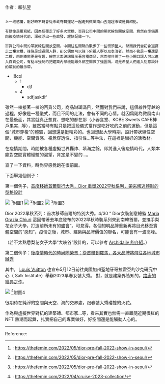 
作者：賴弘翌

```col

上一段感情，剛好時不時會從市政府轉運站一起走到微風南山去逛超市或是買甜點。

有點像是覆寫紙，因為反覆走了好多次空橋、百貨公司中間的帶狀線性開放空間，竟然在準備邁向後疫情時代前，深夜浮出一些啟發，趕快記錄一下。

百貨公司中間的帶狀線性開放空間，中間往往間隔的散步了一些街頭藝人，然而我們當初會選擇走二樓空橋，往往是想避開人群，卻又偶爾可以往下俯視人群以及表演者。然而不管是一樓還是二樓，兩側櫥窗更是有趣，線性大面玻璃展示著各種商品，然而卻只開了一些小開口讓人可以進入百貨公司，有點半強制的把建築內部機能跟外部空間做了強區隔，或是希望人們進入刻意設計的帶狀的展示帶。
```

- !!!col 
	- 1
		- djf
	- 4
		- sdfjaskdlf


雖然一棟接著一棟的百貨公司，商品琳瑯滿目，然而對我們來說，這個線性穿越的過程，好像是一種儀式，而且不同的走法，會有不同的心情。就因爲剛為微風南山在最後面，其實就真正想買、想吃的都在那（小器食堂、KOBE Sweets CAFE神戶果実…等），雖然當時有點只是把這段儀式當作是吃好吃的之前的運動，但是這個“城市穿梭”的體驗，回想還是挺精彩的。也回想起大學時期，設計帶狀線性空間，機能、空間質感、視覺穿透性、指引性…等手法，在這裡是蠻好的活教材。

在疫情期間，時間被各種虛擬世界轟炸、填滿之餘，即將進入後疫情時代，人類本能對空間實體經驗的渴望，肯定是不變的…。

查了一下資料，時尚界感覺跑在很前面。

下面舉幾個例子：

第一個例子，[首度移師首爾舉行大秀，Dior 重塑2022早秋系列，帶來叛逃體制的型格設計](https://thefemin.com/2022/05/dior-pre-fall-2022-show-in-seoul/)

![](https://i.imgur.com/siFy2bO.png)
[^1]附圖1
![](https://i.imgur.com/axpWFqP.png)
[^2]附圖2
![](https://i.imgur.com/nzmiZBA.png)
[^3]附圖3

Dior 2022早秋系列：首次移師首爾的特別大秀。4/30  “ Dior女裝創意總監 [Maria Grazia Chiuri](https://thefemin.com/?s=Maria+Grazia+Chiuri) 這回帶著去年底發布的2022早秋時裝系列來到南韓首爾，並攜手梨花女子大學，打造前所未有的盛會”。可見得，各個知明品牌重新再將目光移至實體空間的“感知”，疫情之後，城市、建築與品牌價值的聯名，可能會有一波高峰。

（若不太熟悉梨花女子大學“大峽谷”設計的，可以參考 [Archidaily 的介紹](https://www.archdaily.com/227874/ewha-womans-university-dominique-perrault-architecture?ad_source)。）

第二個例子：[後疫情時代的時尚圈榮景：從首爾到羅馬，各大品牌將飛往各地城市辦秀](https://thefemin.com/2022/04/cruise-2023-collection/)

其中， [Louis Vuitton](https://thefemin.com/?s=Louis+Vuitton) 也宣布5月12日前往美國加州聖地牙哥拉霍亞的沙克研究中心（ Salk Institute）舉辦2023早春女裝大秀。
對，就是建築界皆知的，[路康的經典之作](https://www.archdaily.com/61288/ad-classics-salk-institute-louis-kahn)。

![](https://i.imgur.com/zKnBnsS.png)
[^4]附圖4

很期待在純淨的空間與天空、海的交界處，跟春裝大秀碰撞的火花。

作為與虛擬世界對抗的建築師、都市家...等，看來其實也無需一直跟隨近期很紅的 NFT 熱潮而起舞，扎實把自己的專業做好，好空間還是能觸動人心的。

---
Reference: 

[^1]: : https://thefemin.com/2022/05/dior-pre-fall-2022-show-in-seoul/

[^2]: : https://thefemin.com/2022/05/dior-pre-fall-2022-show-in-seoul/

[^3]: : https://thefemin.com/2022/05/dior-pre-fall-2022-show-in-seoul/

[^4]: : https://thefemin.com/2022/04/cruise-2023-collection/